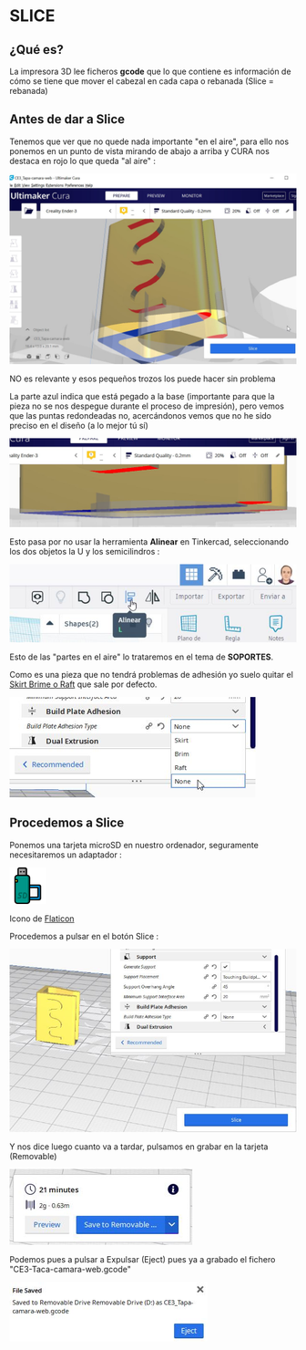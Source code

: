 # SLICE
## ¿Qué es?

La impresora 3D lee ficheros **gcode** que lo que contiene es información de cómo se tiene que mover el cabezal en cada capa o rebanada (Slice = rebanada)

## Antes de dar a Slice
Tenemos que ver que no quede nada importante "en el aire", para ello nos ponemos en un punto de vista mirando de abajo a arriba y CURA nos destaca en rojo lo que queda "al aire" :

![](/assets/cura6.jpg)

NO es relevante y esos pequeños trozos los puede hacer sin problema

La parte azul indica que está pegado a la base (importante para que la pieza no se nos despegue durante el proceso de impresión), pero vemos que las puntas redondeadas no, acercándonos vemos que no he sido preciso en el diseño (a lo mejor tú sí)

![](/assets/cura5.jpg)

Esto pasa por no usar la herramienta **Alinear** en Tinkercad, seleccionando los dos objetos la U y los semicilindros :

![](/assets/cura7.jpg)

Esto de las "partes en el aire" lo trataremos en el tema de **SOPORTES**.

Como es una pieza que no tendrá problemas de adhesión yo suelo quitar el [Skirt Brime o Raft](https://filament2print.com/es/blog/23_skirt-brim-raft.html) que sale por defecto.

![](/assets/cura14.jpg)

## Procedemos a Slice

Ponemos una tarjeta microSD en nuestro ordenador, seguramente necesitaremos un adaptador :

![](/assets/sd-card.png)

Icono de [Flaticon](https://www.flaticon.com/)

Procedemos a pulsar en el botón Slice :

![](/assets/cura8.jpg)

Y nos dice luego cuanto va a tardar, pulsamos en grabar en la tarjeta (Removable)

![](/assets/cura9.jpg)

Podemos pues a pulsar a Expulsar (Eject) pues ya a grabado el fichero "CE3-Taca-camara-web.gcode"

![](/assets/cura10.jpg)
